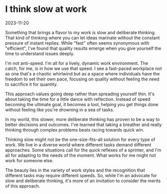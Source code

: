 # I think slow at work

2023-11-20

Something that brings a flavor to my work is slow and deliberate thinking. That kind of thinking where you can let ideas marinate without the constant pressure of instant replies. While "fast" often seems synonymous with "efficient", I've found that quality results emerge when you give yourself the time to understand issues deeply.

I'm not anti-speed. I'm all for a lively, dynamic work environment. The catch, for me, is in how we use that speed. I see a fast-paced workplace not as one that's a chaotic whirlwind but as a space where individuals have the freedom to set their own pace, focusing on quality without feeling the need to sacrifice it for quantity.

This approach values going deep rather than spreading yourself thin. It's about taking the time for a little dance with reflection. Instead of speed becoming the ultimate goal, it becomes a tool, helping you get things done without feeling like you're drowning in a sea of tasks.

In my world, this slower, more deliberate thinking has proven to be a way to better decisions and outcomes. I've learned that taking a breather and really thinking through complex problems beats racing towards quick win.

Thinking slow might not be the one-size-fits-all solution for every type of work. We live in a diverse world where different tasks demand different approaches. Some situations call for the quick reflexes of a sprinter, and I'm all for adapting to the needs of the moment. What works for me might not work for someone else. 

The beauty lies in the variety of work styles and the recognition that different tasks may require different speeds. So, while I'm an advocate for slow and deliberate thinking, it's more of an invitation to consider the merits of this approach.
